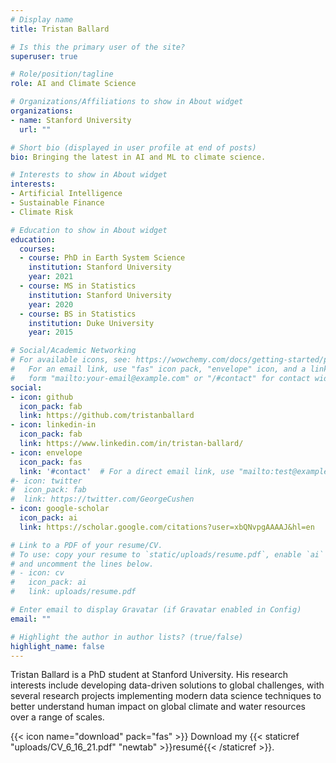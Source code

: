 ```yaml
---
# Display name
title: Tristan Ballard

# Is this the primary user of the site?
superuser: true

# Role/position/tagline
role: AI and Climate Science

# Organizations/Affiliations to show in About widget
organizations:
- name: Stanford University
  url: ""

# Short bio (displayed in user profile at end of posts)
bio: Bringing the latest in AI and ML to climate science.

# Interests to show in About widget
interests:
- Artificial Intelligence
- Sustainable Finance
- Climate Risk

# Education to show in About widget
education:
  courses:
  - course: PhD in Earth System Science
    institution: Stanford University
    year: 2021
  - course: MS in Statistics
    institution: Stanford University
    year: 2020
  - course: BS in Statistics
    institution: Duke University
    year: 2015

# Social/Academic Networking
# For available icons, see: https://wowchemy.com/docs/getting-started/page-builder/#icons
#   For an email link, use "fas" icon pack, "envelope" icon, and a link in the
#   form "mailto:your-email@example.com" or "/#contact" for contact widget.
social:
- icon: github
  icon_pack: fab
  link: https://github.com/tristanballard
- icon: linkedin-in
  icon_pack: fab
  link: https://www.linkedin.com/in/tristan-ballard/
- icon: envelope
  icon_pack: fas
  link: '#contact'  # For a direct email link, use "mailto:test@example.org".
#- icon: twitter
#  icon_pack: fab
#  link: https://twitter.com/GeorgeCushen
- icon: google-scholar
  icon_pack: ai
  link: https://scholar.google.com/citations?user=xbQNvpgAAAAJ&hl=en

# Link to a PDF of your resume/CV.
# To use: copy your resume to `static/uploads/resume.pdf`, enable `ai` icons in `params.toml`, 
# and uncomment the lines below.
# - icon: cv
#   icon_pack: ai
#   link: uploads/resume.pdf

# Enter email to display Gravatar (if Gravatar enabled in Config)
email: ""

# Highlight the author in author lists? (true/false)
highlight_name: false
---
```


Tristan Ballard is a PhD student at Stanford University. His research interests include developing data-driven solutions to global challenges, with several research projects implementing modern data science techniques to better understand human impact on global climate and water resources over a range of scales. 

{{< icon name="download" pack="fas" >}} Download my {{< staticref "uploads/CV_6_16_21.pdf" "newtab" >}}resumé{{< /staticref >}}.

